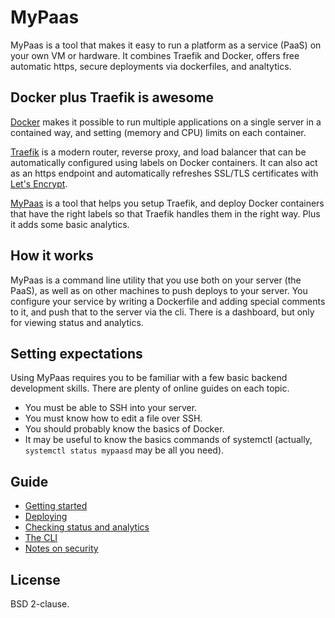 # MyPaas

MyPaas is a tool that makes it easy to run a platform as a service (PaaS)
on your own VM or hardware. It combines Traefik and Docker, offers free
automatic https, secure deployments via dockerfiles, and analtytics.


## Docker plus Traefik is awesome

[Docker](https://en.wikipedia.org/wiki/Docker_(software)) makes it
possible to run multiple applications on a single server in a contained
way, and setting (memory and CPU) limits on each container.

[Traefik](https://traefik.io/) is a modern router, reverse proxy, and
load balancer that can be automatically configured using labels on
Docker containers. It can also act as an https endpoint and
automatically refreshes SSL/TLS certificates with [Let's Encrypt](https://letsencrypt.org/).

[MyPaas](https://github.com/almarklein/mypaas) is a tool that helps you
setup Traefik, and deploy Docker containers that have the right labels
so that Traefik handles them in the right way. Plus it adds some
basic analytics.


## How it works

MyPaas is a command line utility that you use both on your server (the
PaaS), as well as on other machines to push deploys to your server. You
configure your service by writing a Dockerfile and adding special
comments to it, and push that to the server via the cli.
There is a dashboard, but only for viewing status and analytics.


## Setting expectations

Using MyPaas requires you to be familiar with a few basic backend
development skills. There are plenty of online guides on each topic.

* You must be able to SSH into your server.
* You must know how to edit a file over SSH.
* You should probably know the basics of Docker.
* It may be useful to know the basics commands of systemctl
  (actually, `systemctl status mypaasd` may be all you need).


## Guide

* [Getting started](docs/gettingstarted.md)
* [Deploying](docs/deploying.md)
* [Checking status and analytics](docs/status.md)
* [The CLI](docs/cli.md)
* [Notes on security](docs/security.md)


## License

BSD 2-clause.
